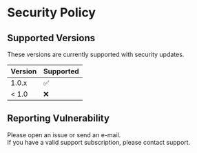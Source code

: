 # Security Policy
## Supported Versions
These versions are currently supported with security updates.

| Version | Supported          |
| ------- | ------------------ |
| 1.0.x   | :white_check_mark: |
| < 1.0   | :x:                |

## Reporting Vulnerability
Please open an issue or send an e-mail.<br>
If you have a valid support subscription, please contact support.